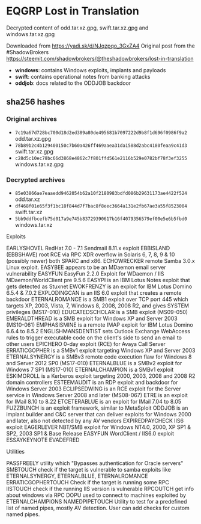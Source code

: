 # EQGRP Lost in Translation
Decrypted content of odd.tar.xz.gpg, swift.tar.xz.gpg and windows.tar.xz.gpg

Downloaded from https://yadi.sk/d/NJqzpqo_3GxZA4
Original post from the #ShadowBrokers https://steemit.com/shadowbrokers/@theshadowbrokers/lost-in-translation

- **windows**: contains Windows exploits, implants and payloads
- **swift**: contains operational notes from banking attacks
- **oddjob**: docs related to the ODDJOB backdoor 

## sha256 hashes
### Original archives
- `7c19a67d728bc700d18d2ed389a80de495681b7097222d9b8f1d696f0986f9a2` odd.tar.xz.gpg
- `78b89b2c4b129400150c7b60a426ff469aaea31da1588d2abc4180feaa9c41d3` swift.tar.xz.gpg
- `c28d5c10ec78bc66d3868e4862c7f801ffd561e2116b529e0782bf78f3ef3255` windows.tar.xz.gpg


### Decrypted archives
- `85e03866ae7eaaedd9462054b62a10f2180983bdfd086b29631173ae4422f524` odd.tar.xz
- `df468f01e65f3f1bc18f844d7f7bac8f8eec3664a131e2fb67ae3a55f8523004` swift.tar.xz
- `5bb9ddfbcefb75d017a9e745b83729390617b16f4079356579ef00e5e6b5fbd0` windows.tar.xz


Exploits

EARLYSHOVEL RedHat 7.0 - 7.1 Sendmail 8.11.x exploit
EBBISLAND (EBBSHAVE) root RCE via RPC XDR overflow in Solaris 6, 7, 8, 9 & 10 (possibly newer) both SPARC and x86.
ECHOWRECKER remote Samba 3.0.x Linux exploit.
EASYBEE appears to be an MDaemon email server vulnerability
EASYFUN EasyFun 2.2.0 Exploit for WDaemon / IIS MDaemon/WorldClient pre 9.5.6
EASYPI is an IBM Lotus Notes exploit that gets detected as Stuxnet
EWOKFRENZY is an exploit for IBM Lotus Domino 6.5.4 & 7.0.2
EXPLODINGCAN is an IIS 6.0 exploit that creates a remote backdoor
ETERNALROMANCE is a SMB1 exploit over TCP port 445 which targets XP, 2003, Vista, 7, Windows 8, 2008, 2008 R2, and gives SYSTEM privileges (MS17-010)
EDUCATEDSCHOLAR is a SMB exploit (MS09-050)
EMERALDTHREAD is a SMB exploit for Windows XP and Server 2003 (MS10-061)
EMPHASISMINE is a remote IMAP exploit for IBM Lotus Domino 6.6.4 to 8.5.2
ENGLISHMANSDENTIST sets Outlook Exchange WebAccess rules to trigger executable code on the client's side to send an email to other users
EPICHERO 0-day exploit (RCE) for Avaya Call Server
ERRATICGOPHER is a SMBv1 exploit targeting Windows XP and Server 2003
ETERNALSYNERGY is a SMBv3 remote code execution flaw for Windows 8 and Server 2012 SP0 (MS17-010)
ETERNALBLUE is a SMBv2 exploit for Windows 7 SP1 (MS17-010)
ETERNALCHAMPION is a SMBv1 exploit
ESKIMOROLL is a Kerberos exploit targeting 2000, 2003, 2008 and 2008 R2 domain controllers
ESTEEMAUDIT is an RDP exploit and backdoor for Windows Server 2003
ECLIPSEDWING is an RCE exploit for the Server service in Windows Server 2008 and later (MS08-067)
ETRE is an exploit for IMail 8.10 to 8.22
ETCETERABLUE is an exploit for IMail 7.04 to 8.05
FUZZBUNCH is an exploit framework, similar to MetaSploit
ODDJOB is an implant builder and C&C server that can deliver exploits for Windows 2000 and later, also not detected by any AV vendors
EXPIREDPAYCHECK IIS6 exploit
EAGERLEVER NBT/SMB exploit for Windows NT4.0, 2000, XP SP1 & SP2, 2003 SP1 & Base Release
EASYFUN WordClient / IIS6.0 exploit
ESSAYKEYNOTE
EVADEFRED


Utilities

PASSFREELY utility which "Bypasses authentication for Oracle servers"
SMBTOUCH check if the target is vulnerable to samba exploits like ETERNALSYNERGY, ETERNALBLUE, ETERNALROMANCE
ERRATICGOPHERTOUCH Check if the target is running some RPC
IISTOUCH check if the running IIS version is vulnerable
RPCOUTCH get info about windows via RPC
DOPU used to connect to machines exploited by ETERNALCHAMPIONS
NAMEDPIPETOUCH Utility to test for a predefined list of named pipes, mostly AV detection. User can add checks for custom named pipes.
